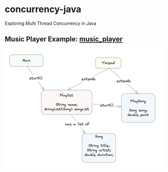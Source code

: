 # concurrency-java
Exploring Multi Thread Concurrency in Java

## Music Player Example: [music_player](src%2Fmain%2Fjava%2Forg%2Fconcurrency%2Fmusic_player)
![playlist.png](playlist.png)